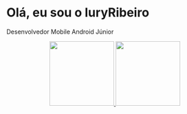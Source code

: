 # Olá, eu sou o IuryRibeiro
Desenvolvedor Mobile Android Júnior
<div align="center">
  <a href="https://github.com/IuryRibeiro1">
  <img height="150em" src="https://github-readme-stats.vercel.app/api?username=IuryRibeiro1&show_icons=true&theme=dracula&include_all_commits=true&count_private=true"/>
  <img height="150em" src="https://github-readme-stats.vercel.app/api/top-langs/?username=IuryRibeiro1&layout=compact&langs_count=7&theme=dracula"/>
</div>
